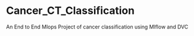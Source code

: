 # Cancer_CT_Classification
An End to End Mlops Project of cancer classification using Mlflow and DVC
